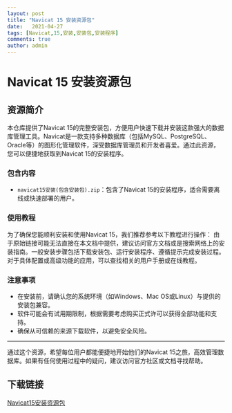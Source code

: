 ```yaml
---
layout: post
title: "Navicat 15 安装资源包"
date:   2021-04-27
tags: [Navicat,15,安装,安装包,安装程序]
comments: true
author: admin
---
```

# Navicat 15 安装资源包

## 资源简介

本仓库提供了Navicat 15的完整安装包，方便用户快速下载并安装这款强大的数据库管理工具。Navicat是一款支持多种数据库（包括MySQL、PostgreSQL、Oracle等）的图形化管理软件，深受数据库管理员和开发者喜爱。通过此资源，您可以便捷地获取到Navicat 15的安装程序。

### 包含内容

- `navicat15安装(包含安装包).zip`：包含了Navicat 15的安装程序，适合需要离线或快速部署的用户。

### 使用教程

为了确保您能顺利安装和使用Navicat 15，我们推荐参考以下教程进行操作：
由于原始链接可能无法直接在本文档中提供，建议访问官方文档或是搜索网络上的安装指南。一般安装步骤包括下载安装包、运行安装程序、遵循提示完成安装过程。对于具体配置或高级功能的应用，可以查找相关的用户手册或在线教程。

### 注意事项

- 在安装前，请确认您的系统环境（如Windows、Mac OS或Linux）与提供的安装包兼容。
- 软件可能会有试用期限制，根据需要考虑购买正式许可以获得全部功能和支持。
- 确保从可信赖的来源下载软件，以避免安全风险。

---

通过这个资源，希望每位用户都能便捷地开始他们的Navicat 15之旅，高效管理数据库。如果有任何使用过程中的疑问，建议访问官方社区或文档寻找帮助。

## 下载链接

[Navicat15安装资源包](https://pan.quark.cn/s/c6d622c842af)